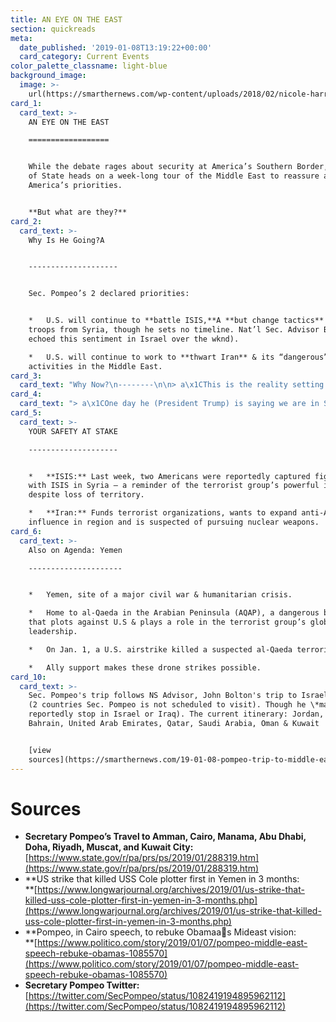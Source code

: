 ```yaml
---
title: AN EYE ON THE EAST
section: quickreads
meta:
  date_published: '2019-01-08T13:19:22+00:00'
  card_category: Current Events
color_palette_classname: light-blue
background_image:
  image: >-
    url(https://smarthernews.com/wp-content/uploads/2018/02/nicole-harrington-483074-unsplash-360x360.jpg)
card_1:
  card_text: >-
    AN EYE ON THE EAST

    ==================


    While the debate rages about security at America’s Southern Border, our Sec.
    of State heads on a week-long tour of the Middle East to reassure allies of
    America’s priorities.


    **But what are they?**
card_2:
  card_text: >-
    Why Is He Going?A  


    --------------------


    Sec. Pompeo’s 2 declared priorities:


    *   U.S. will continue to **battle ISIS,**A **but change tactics** (withdraw
    troops from Syria, though he sets no timeline. Nat’l Sec. Advisor Bolton
    echoed this sentiment in Israel over the wknd).

    *   U.S. will continue to work to **thwart Iran** & its “dangerous”
    activities in the Middle East.
card_3:
  card_text: "Why Now?\n--------\n\n> a\x1CThis is the reality setting in that youa\x19ve got to plan this out.”\n> \n> Sen. Lindsey Graham (R-SC), responding to a question about whether the President's declaration that 2,000 U.S. troops will withdraw from Syria was a \"mistake.\" A day after Pres. Trump's announcement, fmr. Sec. of Def Mattis resigned & emphasized the importance of America's allies. NS Advisor John Bolton & Sec. Pompeo are now meeting with key regional Mideast allies."
card_4:
  card_text: "> a\x1COne day he (President Trump) is saying we are in Syria for the long term to fight Iran. The next day Trump says wea\x19re leaving in 30 days and Iran can do whatever it wants in Syria. Ita\x19s impossible to be effective in this environment.”\n> \n> Ilan Goldenberg, fmr. Obama official, now w/the bipartisan nonprofit Center for a New American Security. Sec. Pompeo plans to speak about America's Middle East policy while in Cairo - the same city Pres. Obama delivered a speech on the same topic."
card_5:
  card_text: >-
    YOUR SAFETY AT STAKE

    --------------------


    *   **ISIS:** Last week, two Americans were reportedly captured fighting
    with ISIS in Syria – a reminder of the terrorist group’s powerful ideology
    despite loss of territory.

    *   **Iran:** Funds terrorist organizations, wants to expand anti-American
    influence in region and is suspected of pursuing nuclear weapons.
card_6:
  card_text: >-
    Also on Agenda: Yemen

    ---------------------


    *   Yemen, site of a major civil war & humanitarian crisis.

    *   Home to al-Qaeda in the Arabian Peninsula (AQAP), a dangerous branch
    that plots against U.S & plays a role in the terrorist group’s global
    leadership.

    *   On Jan. 1, a U.S. airstrike killed a suspected al-Qaeda terrorist.

    *   Ally support makes these drone strikes possible.
card_10:
  card_text: >-
    Sec. Pompeo's trip follows NS Advisor, John Bolton's trip to Israel & Turkey
    (2 countries Sec. Pompeo is not scheduled to visit). Though he \*may\*
    reportedly stop in Israel or Iraq). The current itinerary: Jordan, Egypt,
    Bahrain, United Arab Emirates, Qatar, Saudi Arabia, Oman & Kuwait


    [view
    sources](https://smarthernews.com/19-01-08-pompeo-trip-to-middle-east/)
---
```

Sources
=======

*   **Secretary Pompeo’s Travel to Amman, Cairo, Manama, Abu Dhabi, Doha, Riyadh, Muscat, and Kuwait City:**  
    [https://www.state.gov/r/pa/prs/ps/2019/01/288319.htm](https://www.state.gov/r/pa/prs/ps/2019/01/288319.htm)
*   **US strike that killed USS Cole plotter first in Yemen in 3 months:  
    **[https://www.longwarjournal.org/archives/2019/01/us-strike-that-killed-uss-cole-plotter-first-in-yemen-in-3-months.php](https://www.longwarjournal.org/archives/2019/01/us-strike-that-killed-uss-cole-plotter-first-in-yemen-in-3-months.php)
*   **Pompeo, in Cairo speech, to rebuke Obamaas Mideast vision:  
    **[https://www.politico.com/story/2019/01/07/pompeo-middle-east-speech-rebuke-obamas-1085570](https://www.politico.com/story/2019/01/07/pompeo-middle-east-speech-rebuke-obamas-1085570)
*   **Secretary Pompeo Twitter:**  
    [https://twitter.com/SecPompeo/status/1082419194895962112](https://twitter.com/SecPompeo/status/1082419194895962112)